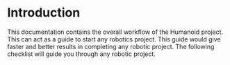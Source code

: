 # Introduction
This documentation contains the overall workflow of the Humanoid project. This can act as a guide to start any robotics project. This guide would give faster and better results in completing any robotic project. The following checklist will guide you through any robotic project.


 

<!--stackedit_data:
eyJoaXN0b3J5IjpbLTY4MDk0MTkwMF19
-->